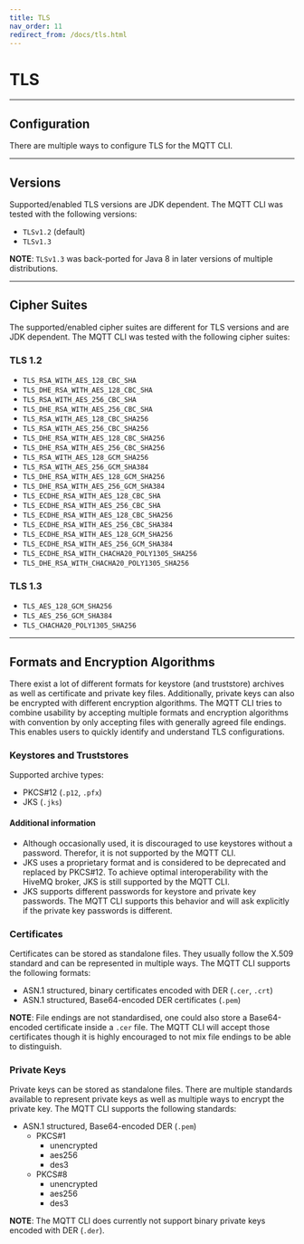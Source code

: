 ```yaml
---
title: TLS
nav_order: 11
redirect_from: /docs/tls.html
---
```


# TLS

***

## Configuration

There are multiple ways to configure TLS for the MQTT CLI.

***

## Versions

Supported/enabled TLS versions are JDK dependent. The MQTT CLI was tested with the following versions:

- `TLSv1.2` (default)
- `TLSv1.3`

**NOTE**: `TLSv1.3` was back-ported for Java 8 in later versions of multiple distributions.

***

## Cipher Suites

The supported/enabled cipher suites are different for TLS versions and are JDK dependent. The MQTT CLI was tested with
the following cipher suites:

### TLS 1.2

- `TLS_RSA_WITH_AES_128_CBC_SHA`
- `TLS_DHE_RSA_WITH_AES_128_CBC_SHA`
- `TLS_RSA_WITH_AES_256_CBC_SHA`
- `TLS_DHE_RSA_WITH_AES_256_CBC_SHA`
- `TLS_RSA_WITH_AES_128_CBC_SHA256`
- `TLS_RSA_WITH_AES_256_CBC_SHA256`
- `TLS_DHE_RSA_WITH_AES_128_CBC_SHA256`
- `TLS_DHE_RSA_WITH_AES_256_CBC_SHA256`
- `TLS_RSA_WITH_AES_128_GCM_SHA256`
- `TLS_RSA_WITH_AES_256_GCM_SHA384`
- `TLS_DHE_RSA_WITH_AES_128_GCM_SHA256`
- `TLS_DHE_RSA_WITH_AES_256_GCM_SHA384`
- `TLS_ECDHE_RSA_WITH_AES_128_CBC_SHA`
- `TLS_ECDHE_RSA_WITH_AES_256_CBC_SHA`
- `TLS_ECDHE_RSA_WITH_AES_128_CBC_SHA256`
- `TLS_ECDHE_RSA_WITH_AES_256_CBC_SHA384`
- `TLS_ECDHE_RSA_WITH_AES_128_GCM_SHA256`
- `TLS_ECDHE_RSA_WITH_AES_256_GCM_SHA384`
- `TLS_ECDHE_RSA_WITH_CHACHA20_POLY1305_SHA256`
- `TLS_DHE_RSA_WITH_CHACHA20_POLY1305_SHA256`

### TLS 1.3

- `TLS_AES_128_GCM_SHA256`
- `TLS_AES_256_GCM_SHA384`
- `TLS_CHACHA20_POLY1305_SHA256`

***

## Formats and Encryption Algorithms

There exist a lot of different formats for keystore (and truststore) archives as well as certificate and private key
files. Additionally, private keys can also be encrypted with different encryption algorithms. The MQTT CLI tries to
combine usability by accepting multiple formats and encryption algorithms with convention by only accepting files with
generally agreed file endings. This enables users to quickly identify and understand TLS configurations.

### Keystores and Truststores

Supported archive types:

- PKCS#12 (`.p12`, `.pfx`)
- JKS (`.jks`)

#### Additional information

- Although occasionally used, it is discouraged to use keystores without a password. Therefor, it is not supported by
  the MQTT CLI.
- JKS uses a proprietary format and is considered to be deprecated and replaced by PKCS#12. To achieve optimal
  interoperability with the HiveMQ broker, JKS is still supported by the MQTT CLI.
- JKS supports different passwords for keystore and private key passwords. The MQTT CLI supports this behavior and will
  ask explicitly if the private key passwords is different.

### Certificates

Certificates can be stored as standalone files. They usually follow the X.509 standard and can be
represented in multiple ways. The MQTT CLI supports the following formats:

- ASN.1 structured, binary certificates encoded with DER (`.cer`, `.crt`)
- ASN.1 structured, Base64-encoded DER certificates (`.pem`)

**NOTE**: File endings are not standardised, one could also store a Base64-encoded certificate inside a `.cer` file. The
MQTT CLI will accept those certificates though it is highly encouraged to not mix file endings to be able to
distinguish.

### Private Keys

Private keys can be stored as standalone files. There are multiple standards available to represent private keys as well
as multiple ways to encrypt the private key. The MQTT CLI supports the following standards:

- ASN.1 structured, Base64-encoded DER (`.pem`)
  - PKCS#1
    - unencrypted
    - aes256
    - des3
  - PKCS#8
    - unencrypted
    - aes256
    - des3

**NOTE**: The MQTT CLI does currently not support binary private keys encoded with DER (`.der`).
